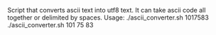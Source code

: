 Script that converts ascii text into utf8 text. It can take ascii code all together or delimited by spaces.
Usage: ./ascii_converter.sh 1017583
       ./ascii_converter.sh 101 75 83
